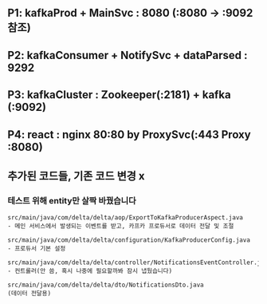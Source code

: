 
## P1: kafkaProd + MainSvc : 8080 (:8080 -> :9092 참조) 
## P2: kafkaConsumer + NotifySvc + dataParsed : 9292
## P3: kafkaCluster : Zookeeper(:2181) + kafka (:9092)
## P4: react : nginx 80:80 by ProxySvc(:443 Proxy :8080)


## 추가된 코드들, 기존 코드 변경 x 
### 테스트 위해 entity만 살짝 바꿨습니다
```
src/main/java/com/delta/delta/aop/ExportToKafkaProducerAspect.java
- 메인 서비스에서 발생되는 이벤트를 받고, 카프카 프로듀서로 데이터 전달 및 조절

src/main/java/com/delta/delta/configuration/KafkaProducerConfig.java
- 프로듀서 기본 설정

src/main/java/com/delta/delta/controller/NotificationsEventController.java
- 컨트롤러(안 씀, 혹시 나중에 필요할까봐 잠시 냅뒀습니다)

src/main/java/com/delta/delta/dto/NotificationsDto.java
(데이터 전달용)
```

